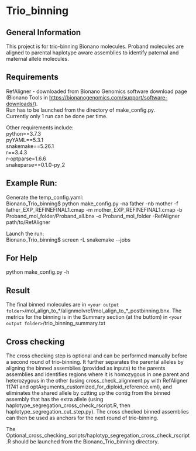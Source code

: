 # Trio_binning

## General Information
This project is for trio-binning Bionano molecules. Proband molecules are aligned to parental haplotype aware assemblies to identify paternal and maternal allele molecules. 

## Requirements
RefAligner - downloaded from Bionano Genomics software download page (Bionano Tools in https://bionanogenomics.com/support/software-downloads/).  
Run has to be launched from the directory of make_config.py.\
Currently only 1 run can be done per time. 

Other requirements include:\
python==3.7.3\
pyYAML==5.3.1\
snakemake==5.26.1\
r==3.4.3\
r-optparse=1.6.6\
snakeparse==0.1.0-py_2

## Example Run:
Generate the temp_config.yaml:\
Bionano_Trio_binning$ python make_config.py -na father -nb mother -f father_EXP_REFINEFINAL1.cmap -m mother_EXP_REFINEFINAL1.cmap -b Proband_mol_folder/Proband_all.bnx -o Proband_mol_folder -RefAligner path/to/RefAligner

Launch the run:\
Bionano_Trio_binning$ screen -L snakemake --jobs

## For Help
python make_config.py -h

## Result
The final binned molecules are in `<your output folder>`/mol_align_to_\*/alignmolvref/mol_align_to_\*_postbinning.bnx. The metrics for the binning is in the Summary section (at the buttom) in `<your output folder>`/trio_binning_summary.txt 

## Cross checking
The cross checking step is optional and can be performed manually before a second round of trio-binning. It further separates the parental alleles by aligning the binned assemblies (provided as inputs) to the parents assemblies and identifies regions where it is homozygous in one parent and heterozygous in the other (using cross_check_alignment.py with RefAligner 11741 and optArguments_customized_for_diploid_reference.xml), and eliminates the shared allele by cutting up the contig from the binned assembly that has the extra allele (using haplotype_segregation_cross_check_rscript.R, then haplotype_segregation_cut_step.py). The cross checked binned assemblies can then be used as anchors for the next round of trio-binning.

The Optional_cross_checking_scripts/haplotyp_segregation_cross_check_rscript.R should be launched from the Bionano_Trio_binning directory.
